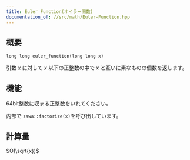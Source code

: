 ```yaml
---
title: Euler Function(オイラー関数)
documentation_of: //src/math/Euler-Function.hpp
---
```


## 概要

```
long long euler_function(long long x)
```

引数 $x$ に対して $x$ 以下の正整数の中で $x$ と互いに素なものの個数を返します。


## 機能
64bit整数に収まる正整数をいれてください。

内部で `zawa::factorize(x)`を呼び出しています。

## 計算量
$O(\sqrt{x})$
